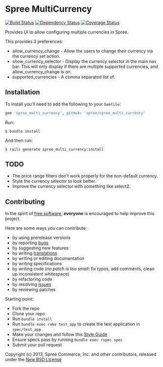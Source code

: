 # Spree MultiCurrency

[![Build Status](https://travis-ci.org/futhr/spree_multi_currency.png)](https://travis-ci.org/futhr/spree_multi_currency)
[![Dependency Status](https://gemnasium.com/futhr/spree_multi_currency.png)](https://gemnasium.com/futhr/spree_multi_currency)
[![Coverage Status](https://coveralls.io/repos/futhr/spree_multi_currency/badge.png?branch=master)](https://coveralls.io/r/futhr/spree_multi_currency)

Provides UI to allow configuring multiple currencies in Spree.

This provides 3 preferences:

* allow_currency_change - Allow the users to change their currency via the currency set action.
* show_currency_selector - Display the currency selector in the main nav bar. This will only display if there are multiple supported currencies, and allow_currency_change is on.
* supported_currencies - A comma separated list of.

## Installation

To install you'll need to add the following to your `Gemfile`:
```ruby
gem 'spree_multi_currency', github: 'spree/spree_multi_currency'
```

Run:

    $ bundle install

And then run:

    $ rails generate spree_multi_currency:install

## TODO

* The price range filters don't work properly for the non-default currency.
* Style the currency selector to look better.
* Improve the currency selector with something like select2.

## Contributing

In the spirit of [free software][1], **everyone** is encouraged to help improve this project.

Here are some ways *you* can contribute:

* by using prerelease versions
* by reporting [bugs][2]
* by suggesting new features
* by writing [translations][4]
* by writing or editing documentation
* by writing specifications
* by writing code (*no patch is too small*: fix typos, add comments, clean up inconsistent whitespace)
* by refactoring code
* by resolving [issues][2]
* by reviewing patches

Starting point:

* Fork the repo
* Clone your repo
* Run `bundle install`
* Run `bundle exec rake test_app` to create the test application in `spec/test_app`
* Make your changes and follow this [Style Guide][5]
* Ensure specs pass by running `bundle exec rspec spec`
* Submit your pull request

Copyright (c) 2013, Spree Commerce, Inc. and other contributors, released under the [New BSD License][3]

[1]: http://www.fsf.org/licensing/essays/free-sw.html
[2]: https://github.com/spree/spree_multi_currency/issues
[3]: https://github.com/spree/spree_multi_currency/tree/master/LICENSE
[4]: http://www.localeapp.com/projects/4925
[5]: https://github.com/thoughtbot/guides
